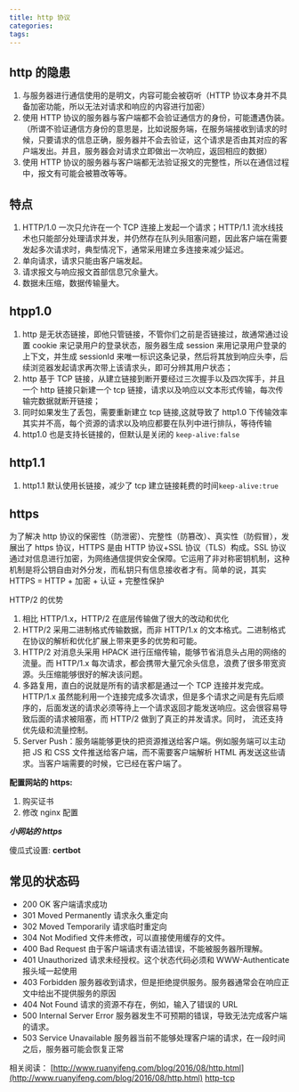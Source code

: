 ```yaml
---
title: http 协议
categories:
tags:
---
```


## http 的隐患

1. 与服务器进行通信使用的是明文，内容可能会被窃听（HTTP 协议本身并不具备加密功能，所以无法对请求和响应的内容进行加密）
2. 使用 HTTP 协议的服务器与客户端都不会验证通信方的身份，可能遭遇伪装。（所谓不验证通信方身份的意思是，比如说服务端，在服务端接收到请求的时候，只要请求的信息正确，服务器并不会去验证，这个请求是否由其对应的客户端发出。并且，服务器会对请求立即做出一次响应，返回相应的数据）
3. 使用 HTTP 协议的服务器与客户端都无法验证报文的完整性，所以在通信过程中，报文有可能会被篡改等等。

## 特点

1. HTTP/1.0 一次只允许在一个 TCP 连接上发起一个请求；HTTP/1.1 流水线技术也只能部分处理请求并发，并仍然存在队列头阻塞问题，因此客户端在需要发起多次请求时，典型情况下，通常采用建立多连接来减少延迟。
2. 单向请求，请求只能由客户端发起。
3. 请求报文与响应报文首部信息冗余量大。
4. 数据未压缩，数据传输量大。

## htpp1.0

1. http 是无状态链接，即他只管链接，不管你们之前是否链接过，故通常通过设置 cookie 来记录用户的登录状态，服务器生成 session 来用记录用户登录的上下文，并生成 sessionId 来唯一标识这条记录，然后将其放到响应头李，后续浏览器发起请求再次带上该请求头，即可分辨其用户状态；
2. http 基于 TCP 链接，从建立链接到断开要经过三次握手以及四次挥手，并且一个 http 链接只新建一个 tcp 链接，请求以及响应以文本形式传输，每次传输完数据就断开链接；
3. 同时如果发生了丢包，需要重新建立 tcp 链接,这就导致了 http1.0 下传输效率其实并不高，每个资源的请求以及响应都要在队列中进行排队，等待传输
4. http1.0 也是支持长链接的，但默认是关闭的 `keep-alive:false`

## http1.1

1. http1.1 默认使用长链接，减少了 tcp 建立链接耗费的时间`keep-alive:true`

## https

为了解决 http 协议的保密性（防泄密）、完整性（防篡改）、真实性（防假冒），发展出了 https 协议，HTTPS 是由 HTTP 协议+SSL 协议（TLS）构成。SSL 协议通过对信息进行加密，为网络通信提供安全保障。它运用了非对称密钥机制，这种机制是将公钥自由对外分发，而私钥只有信息接收者才有。简单的说，其实 HTTPS = HTTP + 加密 + 认证 + 完整性保护

HTTP/2 的优势

1. 相比 HTTP/1.x，HTTP/2 在底层传输做了很大的改动和优化
2. HTTP/2 采用二进制格式传输数据，而非 HTTP/1.x 的文本格式。二进制格式在协议的解析和优化扩展上带来更多的优势和可能。
3. HTTP/2 对消息头采用 HPACK 进行压缩传输，能够节省消息头占用的网络的流量。而 HTTP/1.x 每次请求，都会携带大量冗余头信息，浪费了很多带宽资源。头压缩能够很好的解决该问题。
4. 多路复用，直白的说就是所有的请求都是通过一个 TCP 连接并发完成。HTTP/1.x 虽然能利用一个连接完成多次请求，但是多个请求之间是有先后顺序的，后面发送的请求必须等待上一个请求返回才能发送响应。这会很容易导致后面的请求被阻塞，而 HTTP/2 做到了真正的并发请求。同时， 流还支持优先级和流量控制。
5. Server Push：服务端能够更快的把资源推送给客户端。例如服务端可以主动把 JS 和 CSS 文件推送给客户端，而不需要客户端解析 HTML 再发送这些请求。当客户端需要的时候，它已经在客户端了。

**配置网站的 https:**

1. 购买证书
2. 修改 nginx 配置

**_小网站的 https_**

傻瓜式设置: **certbot**

## 常见的状态码

- 200 OK 客户端请求成功
- 301 Moved Permanently 请求永久重定向
- 302 Moved Temporarily 请求临时重定向
- 304 Not Modified 文件未修改，可以直接使用缓存的文件。
- 400 Bad Request 由于客户端请求有语法错误，不能被服务器所理解。
- 401 Unauthorized 请求未经授权。这个状态代码必须和 WWW-Authenticate 报头域一起使用
- 403 Forbidden 服务器收到请求，但是拒绝提供服务。服务器通常会在响应正文中给出不提供服务的原因
- 404 Not Found 请求的资源不存在，例如，输入了错误的 URL
- 500 Internal Server Error 服务器发生不可预期的错误，导致无法完成客户端的请求。
- 503 Service Unavailable 服务器当前不能够处理客户端的请求，在一段时间之后，服务器可能会恢复正常

相关阅读：
[http://www.ruanyifeng.com/blog/2016/08/http.html](http://www.ruanyifeng.com/blog/2016/08/http.html)
[http-tcp](https://juejin.cn/post/6844903609138692110#heading-1)
